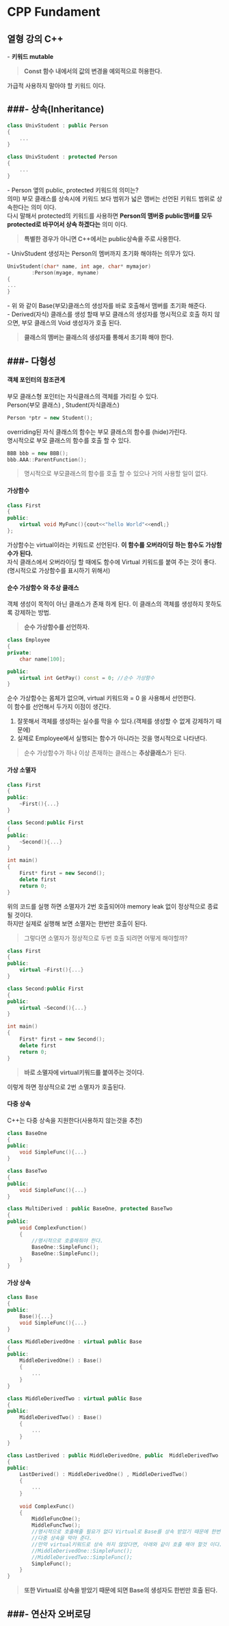 # CPP Fundament
## 열형 강의 C++
\- **키워드 mutable**</br>
>**Const 함수 내에서의 값의 변경을 예외적으로 허용한다.**</br>

가급적 사용하지 말아야 할 키워드 이다.

###- 상속(Inheritance)
---

```cpp
class UnivStudent : public Person
{
    ...
}

class UnivStudent : protected Person
{
    ...
}

```

\- Person 옆의 public, protected 키워드의 의미는?  
 의미)  부모 클래스를 상속시에 키워드 보다 범위가 넓은 맴버는 선언된 키워드 범위로 상속한다는 의미 이다.   
다시 말해서 protected의 키워드를 사용하면 **Person의 맴버중 public맴버를 모두 protected로 바꾸어서 상속 하겠다는** 의미 이다. 
>**특별한 경우가 아니면 C++에서는 public상속을 주로 사용한다.**

\- UnivStudent 생성자는 Person의 멤버까지 초기화 해야하는 의무가 있다.  

```cpp
UnivStudent(char* name, int age, char* mymajor)
		:Person(myage, myname)
{
...
}
```

\- 위 와 같이 Base(부모)클래스의 생성자를 바로 호출해서 맴버를 초기화 해준다.  
\- Derived(자식) 클래스를 생성 할때 부모 클래스의 생성자를 명시적으로 호출 하지 않으면, 부모 클래스의 Void 생성자가 호출 된다.  
>**클래스의 맴버는 클래스의 생성자를 통해서 초기화 해야 한다.** 

###- 다형성
---
#### 객체 포인터의 참조관계
부모 클래스형 포인터는 자식클래스의 객체를 가리킬 수 있다.  
Person(부모 클래스) , Student(자식클래스)

```cpp
Person *ptr = new Student();
```

overriding된 자식 클래스의 함수는 부모 클래스의 함수를 (hide)가린다.  
명시적으로 부모 클래스의 함수를 호출 할 수 있다.
```cpp
BBB bbb = new BBB();
bbb.AAA::ParentFunction();
```

>명시적으로 부모클래스의 함수를 호출 할 수 있으나 거의 사용할 일이 없다.

#### 가상함수
```cpp
class First
{
public:
    virtual void MyFunc(){cout<<"hello World"<<endl;}
};
```

가상함수는 virtual이라는 키워드로 선언된다. **이 함수를 오버라이딩 하는 함수도 가상함수가 된다.**  
자식 클래스에서 오버라이딩 할 때에도 함수에 Virtual 키워드를 붙여 주는 것이 좋다.(명시적으로 가상함수를 표시하기 위해서)  

#### 순수 가상함수 와 추상 클래스
객체 생성이 목적이 아닌 클래스가 존재 하게 된다. 이 클래스의 객체를 생성하지 못하도록 강제하는 방법.  
> **순수 가상함수를 선언하자.**

```cpp
class Employee
{
private:
    char name[100];

public:
    virtual int GetPay() const = 0; //순수 가상함수
}
```
순수 가상함수는 몸체가 없으며, virtual 키워드와 = 0 을 사용해서 선언한다.  
이 함수를 선언해서 두가지 이점이 생긴다.  
1. 잘못해서 객체를 생성하는 실수를 막을 수 있다.(객체를 생성할 수 없게 강제하기 때문에)  
2. 실제로 Employee에서 실행되는 함수가 아니라는 것을 명시적으로 나타낸다.  

> 순수 가상함수가 하나 이상 존재하는 클래스는 **추상클래스**가 된다.  

#### 가상 소멸자
```cpp
class First
{
public:
    ~First(){...}
}

class Second:public First
{
public:
    ~Second(){...}
}

int main()
{
    First* first = new Second();
    delete first
    return 0;
}
```

위의 코드를 실행 하면 소멸자가 2번 호출되어야 memory leak 없이 정상적으로 종료 될 것이다.  
하지만 실제로 실행해 보면 소멸자는 한번만 호출이 된다.
>그렇다면 소멸자가 정상적으로 두번 호출 되려면 어떻게 해야할까?

```cpp
class First
{
public:
    virtual ~First(){...}
}

class Second:public First
{
public:
    virtual ~Second(){...}
}

int main()
{
    First* first = new Second();
    delete first
    return 0;
}
```

>**바로 소멸자에 virtual키워드를 붙여주는 것이다.**  

이렇게 하면 정상적으로 2번 소멸자가 호출된다.

#### 다중 상속
C++는 다중 상속을 지원한다(사용하지 않는것을 추천)  
```cpp
class BaseOne
{
public:
    void SimpleFunc(){...}
}

class BaseTwo
{
public:
    void SimpleFunc(){...}
}

class MultiDerived : public BaseOne, protected BaseTwo
{
public:
    void ComplexFunction()
    {
        //명시적으로 호출해줘야 한다.
        BaseOne::SimpleFunc();
        BaseOne::SimpleFunc();       
    }
}

```

#### 가상 상속
```cpp
class Base
{
public:
    Base(){...}
    void SimpleFunc(){...}
}

class MiddleDerivedOne : virtual public Base
{
public:
    MiddleDerivedOne() : Base()
    {
        ...
    }
}

class MiddleDerivedTwo : virtual public Base
{
public:
    MiddleDerivedTwo() : Base()
    {
        ...
    }
}

class LastDerived : public MiddleDerivedOne, public  MiddleDerivedTwo
{
public:
    LastDerived() : MiddleDerivedOne() , MiddleDerivedTwo()
    {
        ...
    }
    
    void ComplexFunc()
    {
        MiddleFuncOne();
        MiddleFuncTwo();
        //명시적으로 호출해줄 필요가 없다 Virtual로 Base를 상속 받았기 때문에 한번 만 상속을 했기 때문이다.
        //다중 상속을 막아 준다.
        //만약 virtual키워드로 상속 하지 않았다면, 아래와 같이 호출 해야 할것 이다.
        //MiddleDerivedOne::SimpleFunc();
        //MiddleDerivedTwo::SimpleFunc();
        SimpleFunc();
    }
}

```

> **또한 Virtual로 상속을 받았기 때문에 되면 Base의 생성자도 한번만 호출 된다.**

###- 연산자 오버로딩
----